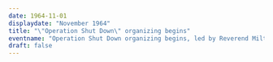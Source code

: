 ```yaml
---
date: 1964-11-01
displaydate: "November 1964"
title: "\"Operation Shut Down\" organizing begins"
eventname: "Operation Shut Down organizing begins, led by Reverend Milton Galamison."
draft: false
---
```


